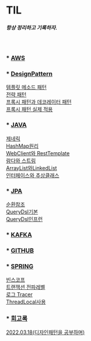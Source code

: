 # TIL

##### 항상 정리하고 기록하자.

<br/>

### * [AWS](AWS)


### * [DesignPattern](DesignPattern)
  
  [템플릿 메소드 패턴](DesignPattern/TemplatePattern/템플릿메서드패턴.md)  
  [전략 패턴](DesignPattern/StrategyPattern/전략패턴.md)
  <br/>[프록시 패턴과 데코레이터 패턴](DesignPattern/ProxyPattern/프록시패턴.md)
  <br/>[프록시 패턴 실제 적용](DesignPattern/applyProxy/프록시패턴적용.md)

### * [JAVA](JAVA11)

  [제네릭](JAVA11/Generic/제네릭.md)
<br/>
  [HashMap원리](JAVA11/HashMap/HashMap.md)
<br/>
  [WebClient와 RestTemplate](JAVA11/HttpClientRestTemplate/WebClientRestTemplate.md)
<br/>
  [람다와 스트림](JAVA11/람다와스트림/람다와스트림.md)
<br/>
  [ArrayList와LinkedList](JAVA11/어레이와링크드리스트/어레이와링크드리스트.md)
<br/>
  [인터페이스와 추상클래스](JAVA11/인터페이스와추상클래스/인터페이스와추상클래스.md)
<br/> 


### * [JPA](JPA)

  [순환참조](JPA/Recursive/순환참조.md)
<br/>
  [QueryDsl기본](JPA/QueryDslBasic/QueryDslBasic.md)
<br/>
  [QueryDsl인프런](JPA/QueryDslInflearn)

### * [KAFKA](KAFKA)


### * [GITHUB](GITHUB)

### * [SPRING](SPRING)

  [빈스코프](SPRING/BeanScope)
  <br/>
  [트랜잭션 전파레벨](SPRING/TransactionProgation/Progation.md) 
  <br/>
  [로그 Tracer](SPRING/LogTrace)
  <br/>
  [ThreadLocal사용](SPRING/ThreadLocal/ThreadLocal.md)

### * [회고록](회고)

  [2022.03.18(디자인패턴을 공부하며)](회고/2022.03.18(디자인패턴을%20공부하며).md)
